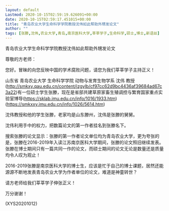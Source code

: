 ```yaml
---
layout: default
Lastmod: 2020-10-15T02:59:19.626091+00:00
date: 2020-10-15T02:59:17.451015+00:00
title: "青岛农业大学生命科学学院教授沈伟如此帮助外甥发论文"
author: ""
tags: [张滕,沈伟,农业大学,青岛,南京医科大学,莘莘学子,生命科学,硕士,博士,新语丝]
---
```


青岛农业大学生命科学学院教授沈伟如此帮助外甥发论文

尊敬的方老师：

您好。冒昧的向您反映中国的学术腐败问题，请您为我们莘莘学子主持正义！

山东省 青岛农业大学 生命科学学院 动物与发育生物学系 沈伟 教授(http://smkxy.qau.edu.cn/content/jzgylb/cf97cc62d9bc4436af39684ad67c3a22)有一位硕士学生张滕，现在是省部共建草原家畜生殖调控与繁育国家重点实验室博导(https://sklab.imu.edu.cn/info/1016/1933.htm) (https://smkxxy.imu.edu.cn/info/1026/5614.htm)

沈伟教授和他的学生张滕，老家均是山东滕州，沈伟是张滕的舅舅。

沈伟利用手中的权力，把数篇论文的第一作者挂名到张滕名下。

搜索张滕的论文显示：张滕的第一作者论文单位均为青岛农业大学，更为夸张的是，张滕在2016-2019年入读江苏南京医科大学期间，张滕的论文照旧继续发表。张滕在博士期间只有一篇共同一作的论文，而硕士期间的论文无论是数量还是质量均令人叹为观止！

2016-2019张滕是南京医科大学的博士生，应该是忙于自己的博士课题，居然还能源源不断地发表青岛农业大学为作者单位的论文，难道是神童转世？

请方老师给我们莘莘学子伸张正义！

万分谢谢！

(XYS20201012)

